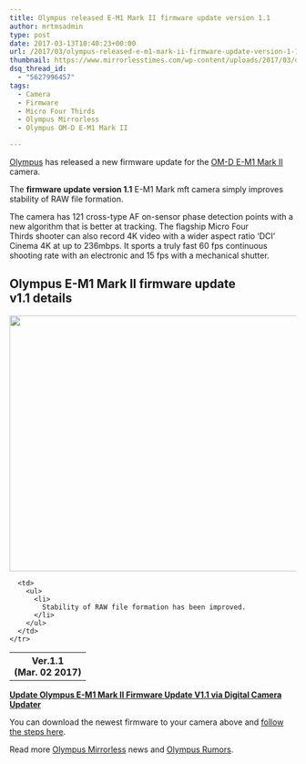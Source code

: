 ```yaml
---
title: Olympus released E-M1 Mark II firmware update version 1.1
author: mrtmsadmin
type: post
date: 2017-03-13T10:40:23+00:00
url: /2017/03/olympus-released-e-m1-mark-ii-firmware-update-version-1-1/
thumbnail: https://www.mirrorlesstimes.com/wp-content/uploads/2017/03/olympus-e-m1-mark-ii-firmware-update.jpg
dsq_thread_id:
  - "5627996457"
tags:
  - Camera
  - Firmware
  - Micro Four Thirds
  - Olympus Mirrorless
  - Olympus OM-D E-M1 Mark II

---
```

[Olympus][1] has released a new firmware update for the [OM-D E-M1 Mark II][2] camera.

The **firmware update version 1.1** E-M1 Mark mft camera simply improves stability of RAW file formation.

The camera has 121 cross-type AF on-sensor phase detection points with a new algorithm that is better at tracking. The flagship Micro Four Thirds shooter can also record 4K video with a wider aspect ratio ‘DCI’ Cinema 4K at up to 236mbps. It sports a truly fast 60 fps continuous shooting rate with an electronic and 15 fps with a mechanical shutter.<!--more-->

## Olympus E-M1 Mark II firmware update v1.1 details

[<img class="aligncenter size-full wp-image-772" src="https://i0.wp.com/www.mirrorlesstimes.com/wp-content/uploads/2016/12/olympus-e-m1-mark-ii-pre-order-2.jpg?resize=600%2C449&#038;ssl=1" alt="" width="600" height="449" srcset="https://i0.wp.com/www.mirrorlesstimes.com/wp-content/uploads/2016/12/olympus-e-m1-mark-ii-pre-order-2.jpg?w=900&ssl=1 900w, https://i0.wp.com/www.mirrorlesstimes.com/wp-content/uploads/2016/12/olympus-e-m1-mark-ii-pre-order-2.jpg?resize=300%2C225&ssl=1 300w, https://i0.wp.com/www.mirrorlesstimes.com/wp-content/uploads/2016/12/olympus-e-m1-mark-ii-pre-order-2.jpg?resize=768%2C575&ssl=1 768w, https://i0.wp.com/www.mirrorlesstimes.com/wp-content/uploads/2016/12/olympus-e-m1-mark-ii-pre-order-2.jpg?resize=700%2C524&ssl=1 700w" sizes="(max-width: 600px) 100vw, 600px" data-recalc-dims="1" />][3]

<div id="container">
  <table  class="info table table-hover table table-hover" >
    <tr>
      <th>
        Ver.1.1<br /> (Mar. 02 2017)
      </th>
      
      <td>
        <ul>
          <li>
            Stability of RAW file formation has been improved.
          </li>
        </ul>
      </td>
    </tr>
  </table>
</div>

<a title="Joint Update Service" href="http://www.olympus.co.jp/en/support/imsg/digicamera/download/software/firm/e1/" target="_blank" rel="noopener"><strong>Update Olympus E-M1 Mark II Firmware Update V1.1 via Digital Camera Updater</strong></a>

You can download the newest firmware to your camera above and <a title="Firmware Update Instructions" href="http://www.olympus.co.jp/en/support/imsg/digicamera/download/software/camera/cameraupdate.cfm" target="_blank" rel="noopener">follow the steps here</a>.

Read more [Olympus Mirrorless][4] news and <a href="https://www.dailycameranews.com/tag/olympus-rumors/" target="_blank" rel="noopener">Olympus Rumors</a>.

 [1]: https://www.mirrorlesstimes.com/category/olympus/
 [2]: https://www.mirrorlesstimes.com/tags/olympus-om-d-e-m1-mark-ii/
 [3]: https://i0.wp.com/www.mirrorlesstimes.com/wp-content/uploads/2016/12/olympus-e-m1-mark-ii-pre-order-2.jpg?ssl=1
 [4]: https://www.mirrorlesstimes.com/tags/olympus-mirrorless/